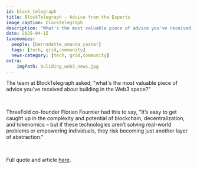 ```yaml
---
id: block_telegraph
title: BlockTelegraph - Advice from the Experts
image_caption: blocktelegraph
description: "What's the most valuable piece of advice you've received about building in the Web3 space?"
date: 2025-04-15
taxonomies:
  people: [bernadette_amanda_caster]
  tags: [tech, grid,community]
  news-category: [tech, grid,community]
extra:
    imgPath: buliding_web3_news.jpg
---
```


The team at BlockTelegraph asked, "what's the most valuable piece of advice you've received about building in the Web3 space?"

<br/>

ThreeFold co-founder Florian Fournier had this to say, "It’s easy to get caught up in the complexity and potential of blockchain, decentralization, and tokenomics – but if these technologies aren’t solving real-world problems or empowering individuals, they risk becoming just another layer of abstraction."

<br/>

Full quote and article [here](https://blocktelegraph.io/building-in-web3-top-advice-from-the-experts/).